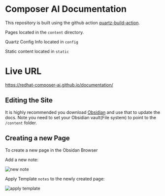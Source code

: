 # Composer AI Documentation

This repository is built using the github action [quartz-build-action](build-quartz-for-github-pages).

Pages located in the `content` directory.

Quartz Config Info located in `config`

Static content located in `static`

# Live URL

https://redhat-composer-ai.github.io/documentation/

## Editing the Site

It is highly recommended you download [Obsidian](https://obsidian.md/) and use that to update the docs. Note you need to set your Obsidian vault(File system) to point to the `/content` folder.

## Creating a new Page

To create a new page in the Obsidan Browser

Add a new note:

![new note](.assets/newnote.png)

Apply Template `notes` to the newly created page:

![apply template](.assets/addtemplate.png)